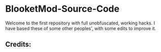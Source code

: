 # BlooketMod-Source-Code

Welcome to the first repository with full unobfuscated, working hacks.
I have based these of some other peoples', with some edits to improve it.

## Credits:


